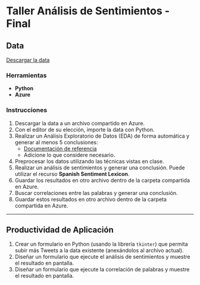 # Taller Análisis de Sentimientos - Final

## Data
[Descargar la data](https://umanizaleseduco-my.sharepoint.com/:f:/g/personal/dalopez_umanizales_edu_co/Eu30QdVRKilGtXZf7rN5H5ABvD61Fg5MFX-7iVeqkMhocA?e=H6BIBP)

### Herramientas
- **Python**
- **Azure**

### Instrucciones
1. Descargar la data a un archivo compartido en Azure.
2. Con el editor de su elección, importe la data con Python.
3. Realizar un Análisis Exploratorio de Datos (EDA) de forma automática y generar al menos 5 conclusiones:
    - [Documentación de referencia](https://docs.profiling.ydata.ai/latest/getting-started/quickstart/)
    - Adicione lo que considere necesario.
4. Preprocesar los datos utilizando las técnicas vistas en clase.
5. Realizar un análisis de sentimientos y generar una conclusión. Puede utilizar el recurso **Spanish Sentiment Lexicon**.
6. Guardar los resultados en otro archivo dentro de la carpeta compartida en Azure.
7. Buscar correlaciones entre las palabras y generar una conclusión.
8. Guardar estos resultados en otro archivo dentro de la carpeta compartida en Azure.

---

## Productividad de Aplicación
1. Crear un formulario en Python (usando la librería `tkinter`) que permita subir más Tweets a la data existente (anexándolos al archivo actual).
2. Diseñar un formulario que ejecute el análisis de sentimientos y muestre el resultado en pantalla.
3. Diseñar un formulario que ejecute la correlación de palabras y muestre el resultado en pantalla.
